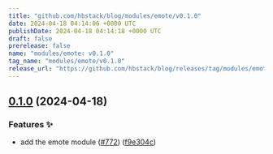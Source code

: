```yaml
---
title: "github.com/hbstack/blog/modules/emote/v0.1.0"
date: 2024-04-18 04:14:06 +0000 UTC
publishDate: 2024-04-18 04:14:18 +0000 UTC
draft: false
prerelease: false
name: "modules/emote: v0.1.0"
tag_name: "modules/emote/v0.1.0"
release_url: "https://github.com/hbstack/blog/releases/tag/modules/emote/v0.1.0"
---
```


## [0.1.0](https://github.com/hbstack/blog/compare/modules/emote-v0.0.1...modules/emote/v0.1.0) (2024-04-18)


### Features ✨

* add the emote module ([#772](https://github.com/hbstack/blog/issues/772)) ([f9e304c](https://github.com/hbstack/blog/commit/f9e304c2fa683cc78386cca280af3083fd6f1b65))
